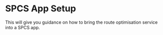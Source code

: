 # SPCS App Setup

This will give you guidance on how to bring the route optimisation service into a SPCS app.
